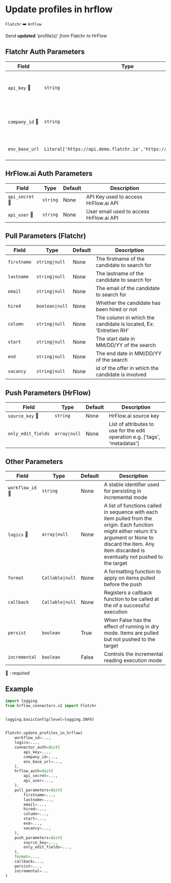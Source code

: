 # Update profiles in hrflow
`Flatchr` :arrow_right: `HrFlow`

Send **updated** 'profile(s)' _from_ Flatchr _to_ HrFlow



## Flatchr Auth Parameters

| Field | Type | Default | Description |
| ----- | ---- | ------- | ----------- |
| `api_key` :red_circle: | `string` | None | The API key to authenticate with the Flatchr API |
| `company_id` :red_circle: | `string` | None | The ID of the company to authenticate with |
| `env_base_url`  | `Literal['https://api.demo.flatchr.io','https://api.flatchr.io/']` | https://api.flatchr.io/ | The base URL of the Flatchr API |

## HrFlow.ai Auth Parameters

| Field | Type | Default | Description |
| ----- | ---- | ------- | ----------- |
| `api_secret` :red_circle: | `string` | None | API Key used to access HrFlow.ai API |
| `api_user` :red_circle: | `string` | None | User email used to access HrFlow.ai API |

## Pull Parameters (Flatchr)

| Field | Type | Default | Description |
| ----- | ---- | ------- | ----------- |
| `firstname`  | `string\|null` | None | The firstname of the candidate to search for |
| `lastname`  | `string\|null` | None | The lastname of the candidate to search for |
| `email`  | `string\|null` | None | The email of the candidate to search for |
| `hired`  | `boolean\|null` | None | Whether the candidate has been hired or not |
| `column`  | `string\|null` | None | The column in which the candidate is located, Ex: 'Entretien RH' |
| `start`  | `string\|null` | None | The start date in MM/DD/YY of the search |
| `end`  | `string\|null` | None | The end date in MM/DD/YY of the search |
| `vacancy`  | `string\|null` | None | id of the offer in which the candidate is involved |

## Push Parameters (HrFlow)

| Field | Type | Default | Description |
| ----- | ---- | ------- | ----------- |
| `source_key` :red_circle: | `string` | None | HrFlow.ai source key |
| `only_edit_fields`  | `array\|null` | None | List of attributes to use for the edit operation e.g. ['tags', 'metadatas'] |

## Other Parameters

| Field | Type | Default | Description |
| ----- | ---- | ------- | ----------- |
| `workflow_id` :red_circle: | `string` | None | A stable identifier used for persisting in incremental mode |
| `logics` :red_circle: | `array\|null` | None | A list of functions called in sequence with each item pulled from the origin. Each function might either return it's argument or None to discard the item. Any item discarded is eventually not pushed to the target |
| `format`  | `Callable\|null` | None | A formatting function to apply on items pulled before the push |
| `callback`  | `Callable\|null` | None | Registers a callback function to be called at the of a successful execution |
| `persist`  | `boolean` | True | When False has the effect of running in dry mode. Items are pulled but not pushed to the target |
| `incremental`  | `boolean` | False | Controls the incremental reading execution mode |

:red_circle: : *required*

## Example

```python
import logging
from hrflow_connectors.v2 import Flatchr


logging.basicConfig(level=logging.INFO)


Flatchr.update_profiles_in_hrflow(
    workflow_id=...,
    logics=...,
    connector_auth=dict(
        api_key=...,
        company_id=...,
        env_base_url=...,
    ),
    hrflow_auth=dict(
        api_secret=...,
        api_user=...,
    ),
    pull_parameters=dict(
        firstname=...,
        lastname=...,
        email=...,
        hired=...,
        column=...,
        start=...,
        end=...,
        vacancy=...,
    ),
    push_parameters=dict(
        source_key=...,
        only_edit_fields=...,
    ),
    format=...,
    callback=...,
    persist=...,
    incremental=...
)
```